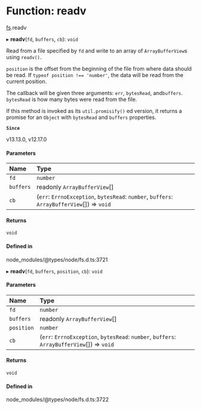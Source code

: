 # Function: readv

[fs](../modules/fs.md).readv

▸ **readv**(`fd`, `buffers`, `cb`): `void`

Read from a file specified by `fd` and write to an array of `ArrayBufferView`s
using `readv()`.

`position` is the offset from the beginning of the file from where data
should be read. If `typeof position !== 'number'`, the data will be read
from the current position.

The callback will be given three arguments: `err`, `bytesRead`, and`buffers`. `bytesRead` is how many bytes were read from the file.

If this method is invoked as its `util.promisify()` ed version, it returns
a promise for an `Object` with `bytesRead` and `buffers` properties.

**`Since`**

v13.13.0, v12.17.0

#### Parameters

| Name | Type |
| :------ | :------ |
| `fd` | `number` |
| `buffers` | readonly `ArrayBufferView`[] |
| `cb` | (`err`: `ErrnoException`, `bytesRead`: `number`, `buffers`: `ArrayBufferView`[]) => `void` |

#### Returns

`void`

#### Defined in

node_modules/@types/node/fs.d.ts:3721

▸ **readv**(`fd`, `buffers`, `position`, `cb`): `void`

#### Parameters

| Name | Type |
| :------ | :------ |
| `fd` | `number` |
| `buffers` | readonly `ArrayBufferView`[] |
| `position` | `number` |
| `cb` | (`err`: `ErrnoException`, `bytesRead`: `number`, `buffers`: `ArrayBufferView`[]) => `void` |

#### Returns

`void`

#### Defined in

node_modules/@types/node/fs.d.ts:3722
